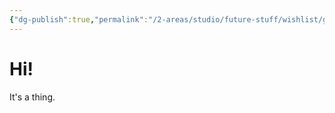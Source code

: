 ```yaml
---
{"dg-publish":true,"permalink":"/2-areas/studio/future-stuff/wishlist/garden-wall/","tags":"gardenEntry","dgHomeLink":true,"dgPassFrontmatter":false}
---
```



# Hi!

It's a thing.